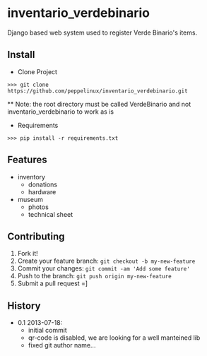 inventario_verdebinario
=======================

Django based web system used to register Verde Binario's items.

## Install

* Clone Project

```
>>> git clone https://github.com/peppelinux/inventario_verdebinario.git
```
** Note: the root directory must be called VerdeBinario and not inventario_verdebinario to work as is

* Requirements

```
>>> pip install -r requirements.txt
```

## Features

* inventory
    * donations
    * hardware
* museum
    * photos
    * technical sheet

## Contributing

1. Fork it!
2. Create your feature branch: `git checkout -b my-new-feature`
3. Commit your changes: `git commit -am 'Add some feature'`
4. Push to the branch: `git push origin my-new-feature`
5. Submit a pull request =]

## History

* 0.1 2013-07-18:
    * initial commit
    * qr-code is disabled, we are looking for a well manteined lib 
    * fixed git author name...    
